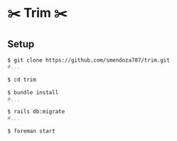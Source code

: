 # :scissors: Trim :scissors:

## Setup

```bash
$ git clone https://github.com/smendoza787/trim.git
#...

$ cd trim

$ bundle install
#...

$ rails db:migrate
#...

$ foreman start
```
